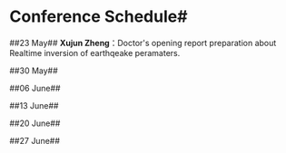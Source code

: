 # Conference Schedule#

##23 May##
**Xujun Zheng**：Doctor's opening report preparation about Realtime inversion of earthqeake peramaters.


##30 May##

##06 June##

##13 June##

##20 June##

##27 June##